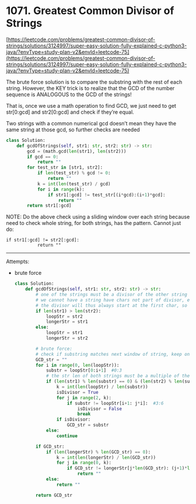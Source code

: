 # 1071. Greatest Common Divisor of Strings

[https://leetcode.com/problems/greatest-common-divisor-of-strings/solutions/3124997/super-easy-solution-fully-explained-c-python3-java/?envType=study-plan-v2&envId=leetcode-75](https://leetcode.com/problems/greatest-common-divisor-of-strings/solutions/3124997/super-easy-solution-fully-explained-c-python3-java/?envType=study-plan-v2&envId=leetcode-75)

The brute force solution is to compare the substring with the rest of each string. However, the KEY trick is to realize that the GCD of the number sequence is ANALOGOUS to the GCD of the strings!

That is, once we use a math operation to find GCD, we just need to get str[0:gcd] and str2[0:gcd] and check if they’re equal.

Two strings with a common numerical gcd doesn’t mean they have the same string at those gcd, so further checks are needed

```python
class Solution:
    def gcdOfStrings(self, str1: str, str2: str) -> str:
        gcd = (math.gcd(len(str1), len(str2)))
        if gcd == 0:
            return ""
        for test_str in [str1, str2]:
            if len(test_str) % gcd != 0:
                return ""
            k = int(len(test_str) / gcd)
            for i in range(k):
                if str1[:gcd] != test_str[(i*gcd):(i+1)*gcd]:
                    return ""
        return str1[:gcd]
```

NOTE: Do the above check using a sliding window over each string because need to check whole string, for both strings, has the pattern. Cannot just do:

```
if str1[:gcd] != str2[:gcd]:
            return ""
```

---

Attempts:

- brute force
    
    ```python
    class Solution:
        def gcdOfStrings(self, str1: str, str2: str) -> str:
            # one of the strings must be a divisor of the other string
            # we cannot have a string have chars not part of divisor, else divisor wouldn't divide it
            # the divisor will thus always start at the first char, so we only need to change the end of the substring window
            if len(str1) > len(str2):
                loopStr = str2
                longerStr = str1
            else:
                loopStr = str1
                longerStr = str2
    
            # brute force:
            # check if substring matches next window of string, keep on checking if matches remaining windows. if it matches all of them, then it's a divisor
            GCD_str = ""
            for i in range(0, len(loopStr)):
                substr = loopStr[0:i+1]  #0:3
                # the str len of both strings must be a multiple of the divisor
                if (len(str1) % len(substr) == 0) & (len(str2) % len(substr) == 0):
                    k = int(len(loopStr) / len(substr))
                    isDivisor = True
                    for j in range(2, k):
                        if substr != loopStr[i+1: j*i]:  #3:6
                            isDivisor = False
                            break
                    if isDivisor:
                        GCD_str = substr
                else:
                    continue
    
            if GCD_str:
                if (len(longerStr) % len(GCD_str) == 0):
                    k = int(len(longerStr) / len(GCD_str))
                    for j in range(0, k):
                        if GCD_str != longerStr[j*len(GCD_str): (j+1)*len(GCD_str)]:  #3:6
                            return ""
                else:
                    return ""
    
            return GCD_str
    ```
